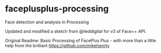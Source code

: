# faceplusplus-processing
Face detection and analysis in Processing 

Updated and modified a sketch from @ileddigital for v3 of Face++ API.

Original Readme:
Basic Processing of FacePlus Plus - with more than a little help from the brilliant https://github.com/mikehenrty
